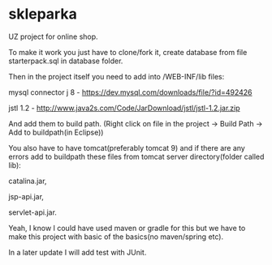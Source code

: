 # skleparka
UZ project for online shop.


To make it work you just have to clone/fork it, create database from file starterpack.sql in database folder. 

Then in the project itself you need to add into /WEB-INF/lib files:

mysql connector j 8 - https://dev.mysql.com/downloads/file/?id=492426

jstl 1.2 - http://www.java2s.com/Code/JarDownload/jstl/jstl-1.2.jar.zip

And add them to build path. (Right click on file in the project -> Build Path -> Add to buildpath(in Eclipse))

You also have to have tomcat(preferably tomcat 9) and if there are any errors add to buildpath these files from tomcat server directory(folder called lib):

catalina.jar,

jsp-api.jar,

servlet-api.jar.

Yeah, I know I could have used maven or gradle for this but we have to make this project with basic of the basics(no maven/spring etc).

In a later update I will add test with JUnit.

